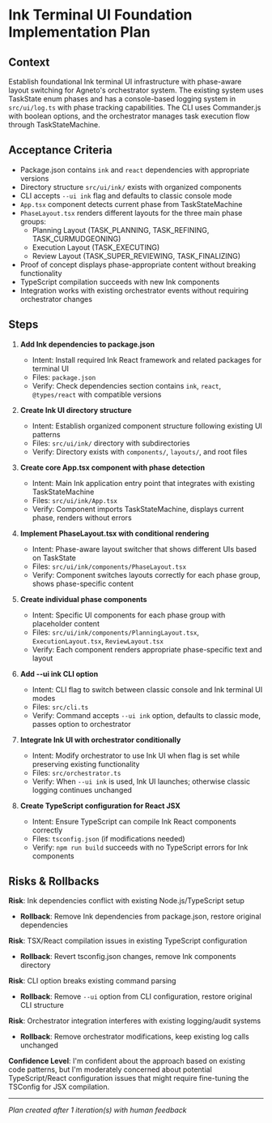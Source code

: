 # Ink Terminal UI Foundation Implementation Plan

## Context

Establish foundational Ink terminal UI infrastructure with phase-aware layout switching for Agneto's orchestrator system. The existing system uses TaskState enum phases and has a console-based logging system in `src/ui/log.ts` with phase tracking capabilities. The CLI uses Commander.js with boolean options, and the orchestrator manages task execution flow through TaskStateMachine.

## Acceptance Criteria

- Package.json contains `ink` and `react` dependencies with appropriate versions
- Directory structure `src/ui/ink/` exists with organized components  
- CLI accepts `--ui ink` flag and defaults to classic console mode
- `App.tsx` component detects current phase from TaskStateMachine
- `PhaseLayout.tsx` renders different layouts for the three main phase groups:
  - Planning Layout (TASK_PLANNING, TASK_REFINING, TASK_CURMUDGEONING)
  - Execution Layout (TASK_EXECUTING)
  - Review Layout (TASK_SUPER_REVIEWING, TASK_FINALIZING)
- Proof of concept displays phase-appropriate content without breaking functionality
- TypeScript compilation succeeds with new Ink components
- Integration works with existing orchestrator events without requiring orchestrator changes

## Steps

1. **Add Ink dependencies to package.json**
   - Intent: Install required Ink React framework and related packages for terminal UI
   - Files: `package.json`
   - Verify: Check dependencies section contains `ink`, `react`, `@types/react` with compatible versions

2. **Create Ink UI directory structure**
   - Intent: Establish organized component structure following existing UI patterns
   - Files: `src/ui/ink/` directory with subdirectories
   - Verify: Directory exists with `components/`, `layouts/`, and root files

3. **Create core App.tsx component with phase detection**
   - Intent: Main Ink application entry point that integrates with existing TaskStateMachine
   - Files: `src/ui/ink/App.tsx`
   - Verify: Component imports TaskStateMachine, displays current phase, renders without errors

4. **Implement PhaseLayout.tsx with conditional rendering**
   - Intent: Phase-aware layout switcher that shows different UIs based on TaskState
   - Files: `src/ui/ink/components/PhaseLayout.tsx`
   - Verify: Component switches layouts correctly for each phase group, shows phase-specific content

5. **Create individual phase components**
   - Intent: Specific UI components for each phase group with placeholder content
   - Files: `src/ui/ink/components/PlanningLayout.tsx`, `ExecutionLayout.tsx`, `ReviewLayout.tsx`
   - Verify: Each component renders appropriate phase-specific text and layout

6. **Add --ui ink CLI option**
   - Intent: CLI flag to switch between classic console and Ink terminal UI modes
   - Files: `src/cli.ts`
   - Verify: Command accepts `--ui ink` option, defaults to classic mode, passes option to orchestrator

7. **Integrate Ink UI with orchestrator conditionally**
   - Intent: Modify orchestrator to use Ink UI when flag is set while preserving existing functionality
   - Files: `src/orchestrator.ts`
   - Verify: When `--ui ink` is used, Ink UI launches; otherwise classic logging continues unchanged

8. **Create TypeScript configuration for React JSX**
   - Intent: Ensure TypeScript can compile Ink React components correctly
   - Files: `tsconfig.json` (if modifications needed)
   - Verify: `npm run build` succeeds with no TypeScript errors for Ink components

## Risks & Rollbacks

**Risk**: Ink dependencies conflict with existing Node.js/TypeScript setup
- **Rollback**: Remove Ink dependencies from package.json, restore original dependencies

**Risk**: TSX/React compilation issues in existing TypeScript configuration  
- **Rollback**: Revert tsconfig.json changes, remove Ink components directory

**Risk**: CLI option breaks existing command parsing
- **Rollback**: Remove `--ui` option from CLI configuration, restore original CLI structure

**Risk**: Orchestrator integration interferes with existing logging/audit systems
- **Rollback**: Remove orchestrator modifications, keep existing log calls unchanged

**Confidence Level**: I'm confident about the approach based on existing code patterns, but I'm moderately concerned about potential TypeScript/React configuration issues that might require fine-tuning the TSConfig for JSX compilation.

---
_Plan created after 1 iteration(s) with human feedback_
